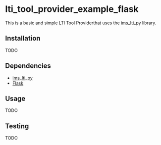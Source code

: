 # lti_tool_provider_example_flask

This is a basic and simple LTI Tool Providerthat uses the [ims_lti_py](https://github.com/tophatmonocle/ims_lti_py) library.

## Installation

TODO

## Dependencies

 * [ims_lti_py](https://github.com/tophatmonocle/ims_lti_py)
 * [Flask](https://github.com/mitsuhiko/flask)

## Usage

TODO

## Testing

TODO
